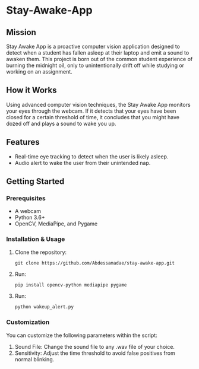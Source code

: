 # Stay-Awake-App

## Mission
Stay Awake App is a proactive computer vision application designed to detect when a student has fallen asleep at their laptop and emit a sound to awaken them. This project is born out of the common student experience of burning the midnight oil, only to unintentionally drift off while studying or working on an assignment. 

## How it Works
Using advanced computer vision techniques, the Stay Awake App monitors your eyes through the webcam. If it detects that your eyes have been closed for a certain threshold of time, it concludes that you might have dozed off and plays a sound to wake you up.

## Features
- Real-time eye tracking to detect when the user is likely asleep.
- Audio alert to wake the user from their unintended nap.

## Getting Started
### Prerequisites
- A webcam
- Python 3.6+
- OpenCV, MediaPipe, and Pygame

### Installation & Usage
1. Clone the repository:
   ```shell
   git clone https://github.com/Abdessamadae/stay-awake-app.git
2. Run:
   ```bash
   pip install opencv-python mediapipe pygame
4. Run:
    ```bash
    python wakeup_alert.py

### Customization
You can customize the following parameters within the script:

1. Sound File: Change the sound file to any .wav file of your choice.
2. Sensitivity: Adjust the time threshold to avoid false positives from normal blinking.
   
